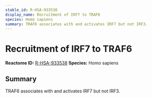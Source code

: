 ```yaml
---
stable_id: R-HSA-933538
display_name: Recruitment of IRF7 to TRAF6
species: Homo sapiens
summary: TRAF6 associates with and activates IRF7 but not IRF3.
---
```


# Recruitment of IRF7 to TRAF6
**Reactome ID:** [R-HSA-933538](https://reactome.org/content/detail/R-HSA-933538)
**Species:** Homo sapiens

## Summary

TRAF6 associates with and activates IRF7 but not IRF3.
